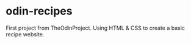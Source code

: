 # odin-recipes

First project from TheOdinProject. Using HTML & CSS to create a basic recipe website.